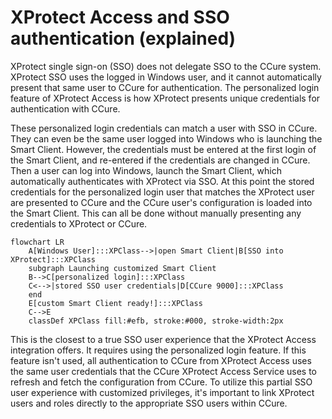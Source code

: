 # XProtect Access and SSO authentication (explained)

XProtect single sign-on (SSO) does not delegate SSO to the CCure system. XProtect SSO uses the logged in Windows user, and it cannot automatically present that same user to CCure for authentication. The personalized login feature of XProtect Access is how XProtect presents unique credentials for authentication with CCure.

These personalized login credentials can match a user with SSO in CCure. They can even be the same user logged into Windows who is launching the Smart Client. However, the credentials must be entered at the first login of the Smart Client, and re-entered if the credentials are changed in CCure. Then a user can log into Windows, launch the Smart Client, which automatically authenticates with XProtect via SSO. At this point the stored credentials for the personalized login user that matches the XProtect user are presented to CCure and the CCure user's configuration is loaded into the Smart Client. This can all be done without manually presenting any credentials to XProtect or CCure.

```mermaid
flowchart LR
    A[Windows User]:::XPClass-->|open Smart Client|B[SSO into XProtect]:::XPClass
    subgraph Launching customized Smart Client
    B-->C[personalized login]:::XPClass
    C<-->|stored SSO user credentials|D[CCure 9000]:::XPClass
    end
    E[custom Smart Client ready!]:::XPClass
    C-->E
    classDef XPClass fill:#efb, stroke:#000, stroke-width:2px
```

This is the closest to a true SSO user experience that the XProtect Access integration offers. It requires using the personalized login feature. If this feature isn't used, all authentication to CCure from XProtect Access uses the same user credentials that the CCure XProtect Access Service uses to refresh and fetch the configuration from CCure. To utilize this partial SSO user experience with customized privileges, it's important to link XProtect users and roles directly to the appropriate SSO users within CCure.